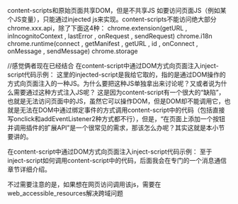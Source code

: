 content-scripts和原始页面共享DOM，但是不共享JS
如要访问页面JS（例如某个JS变量），只能通过injected js来实现。content-scripts不能访问绝大部分chrome.xxx.api，除了下面这4种：
chrome.extension(getURL , inIncognitoContext , lastError , onRequest , sendRequest)
chrome.i18n
chrome.runtime(connect , getManifest , getURL , id , onConnect , onMessage , sendMessage)
chrome.storage


//感觉俩者现在已经结合
在content-script中通过DOM方式向页面注入inject-script代码示例：
这里的injected-script是我给它取的，指的是通过DOM操作的方式向页面注入的一种JS。为什么要把这种JS单独拿出来讨论呢？又或者说为什么需要通过这种方式注入JS呢？
这是因为content-script有一个很大的“缺陷”，也就是无法访问页面中的JS，虽然它可以操作DOM，但是DOM却不能调用它，也就是无法在DOM中通过绑定事件的方式调用content-script中的代码（包括直接写onclick和addEventListener2种方式都不行），但是，“在页面上添加一个按钮并调用插件的扩展API”是一个很常见的需求，那该怎么办呢？其实这就是本小节要讲的。

在content-script中通过DOM方式向页面注入inject-script代码示例：
至于inject-script如何调用content-script中的代码，后面我会在专门的一个消息通信章节详细介绍。

不过需要注意的是，如果想在网页访问调用该js，需要在
web_accessible_resources解决跨域问题
